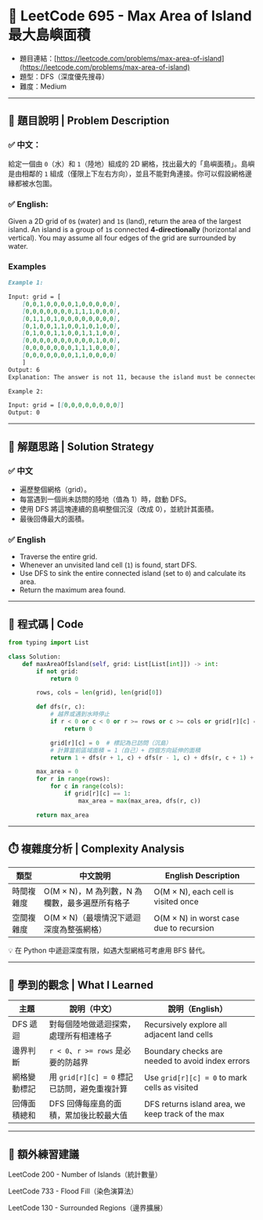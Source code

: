 # 🌊 LeetCode 695 - Max Area of Island 最大島嶼面積

- 題目連結：[https://leetcode.com/problems/max-area-of-island](https://leetcode.com/problems/max-area-of-island)
- 題型：DFS（深度優先搜尋）
- 難度：Medium

---

## 📘 題目說明 | Problem Description

### ✅ 中文：

給定一個由 `0`（水）和 `1`（陸地）組成的 2D 網格，找出最大的「島嶼面積」。島嶼是由相鄰的 `1` 組成（僅限上下左右方向），並且不能對角連接。你可以假設網格邊緣都被水包圍。

### ✅ English:

Given a 2D grid of `0`s (water) and `1`s (land), return the area of the largest island. An island is a group of `1`s connected **4-directionally** (horizontal and vertical). You may assume all four edges of the grid are surrounded by water.

### Examples
```markdown
Example 1:

Input: grid = [
    [0,0,1,0,0,0,0,1,0,0,0,0,0],
    [0,0,0,0,0,0,0,1,1,1,0,0,0],
    [0,1,1,0,1,0,0,0,0,0,0,0,0],
    [0,1,0,0,1,1,0,0,1,0,1,0,0],
    [0,1,0,0,1,1,0,0,1,1,1,0,0],
    [0,0,0,0,0,0,0,0,0,0,1,0,0],
    [0,0,0,0,0,0,0,1,1,1,0,0,0],
    [0,0,0,0,0,0,0,1,1,0,0,0,0]
    ]
Output: 6
Explanation: The answer is not 11, because the island must be connected 4-directionally.

Example 2:

Input: grid = [[0,0,0,0,0,0,0,0]]
Output: 0
```

---

## 🧠 解題思路 | Solution Strategy

### ✅ 中文

- 遍歷整個網格（grid）。
- 每當遇到一個尚未訪問的陸地（值為 1）時，啟動 DFS。
- 使用 DFS 將這塊連續的島嶼整個沉沒（改成 0），並統計其面積。
- 最後回傳最大的面積。

### ✅ English

- Traverse the entire grid.
- Whenever an unvisited land cell (`1`) is found, start DFS.
- Use DFS to sink the entire connected island (set to `0`) and calculate its area.
- Return the maximum area found.

---

## 🔧 程式碼 | Code

```python
from typing import List

class Solution:
    def maxAreaOfIsland(self, grid: List[List[int]]) -> int:
        if not grid:
            return 0

        rows, cols = len(grid), len(grid[0])

        def dfs(r, c):
            # 越界或遇到水時停止
            if r < 0 or c < 0 or r >= rows or c >= cols or grid[r][c] == 0:
                return 0

            grid[r][c] = 0  # 標記為已訪問（沉島）
            # 計算當前區域面積 = 1（自己）+ 四個方向延伸的面積
            return 1 + dfs(r + 1, c) + dfs(r - 1, c) + dfs(r, c + 1) + dfs(r, c - 1)

        max_area = 0
        for r in range(rows):
            for c in range(cols):
                if grid[r][c] == 1:
                    max_area = max(max_area, dfs(r, c))

        return max_area
```

---

## ⏱️ 複雜度分析 | Complexity Analysis
| 類型    | 中文說明                          | English Description                     |
| ----- | ----------------------------- | --------------------------------------- |
| 時間複雜度 | O(M × N)，M 為列數，N 為欄數，最多遍歷所有格子 | O(M × N), each cell is visited once     |
| 空間複雜度 | O(M × N)（最壞情況下遞迴深度為整張網格）      | O(M × N) in worst case due to recursion |

💡 在 Python 中遞迴深度有限，如遇大型網格可考慮用 BFS 替代。

---

## 📌 學到的觀念 | What I Learned
| 主題     | 說明（中文）                          | 說明（English）                                       |
| ------ | ------------------------------- | ------------------------------------------------- |
| DFS 遞迴 | 對每個陸地做遞迴探索，處理所有相連格子             | Recursively explore all adjacent land cells       |
| 邊界判斷   | `r < 0`、`r >= rows` 是必要的防越界     | Boundary checks are needed to avoid index errors  |
| 網格變動標記 | 用 `grid[r][c] = 0` 標記已訪問，避免重複計算 | Use `grid[r][c] = 0` to mark cells as visited     |
| 回傳面積總和 | DFS 回傳每座島的面積，累加後比較最大值           | DFS returns island area, we keep track of the max |

---

## 📘 額外練習建議
LeetCode 200 - Number of Islands（統計數量）

LeetCode 733 - Flood Fill（染色演算法）

LeetCode 130 - Surrounded Regions（邊界擴展）